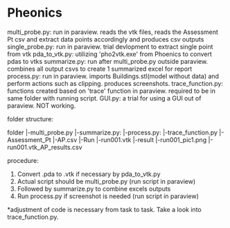 # Pheonics
multi_probe.py: run in paraview. reads the vtk files, reads the Assessment Pt csv and extract data points accordingly and produces csv outputs
single_probe.py: run in paraview. trial devlopment to extract single point from vtk
pda_to_vtk.py: utilizing 'pho2vtk.exe' from Phoenics to convert pdas to vtks
summarize.py: run after multi_probe.py outside paraview. combines all output csvs to create 1 summarized excel for report
process.py: run in paraview. imports Buildings.stl(model without data) and perform actions such as clipping. produces screenshots.
trace_function.py: functions created based on 'trace' function in paraview. required to be in same folder with running script.
GUI.py: a trial for using a GUI out of paraview. NOT working.

folder structure:

folder
    |-multi_probe.py
    |-summarize.py:
    |-process.py:
    |-trace_function.py
    |-Assessment_Pt
        |-AP.csv
    |-Run
        |-run001.vtk
    |-result
        |-run001_pic1.png
        |-run001.vtk_AP_results.csv

procedure:
1. Convert .pda to .vtk if necessary by pda_to_vtk.py
2. Actual script should be multi_probe.py (run script in paraview)
3. Followed by summarize.py to combine excels outputs
4. Run process.py if screenshot is needed (run script in paraview)

*adjustment of code is necessary from task to task. Take a look into trace_function.py.

